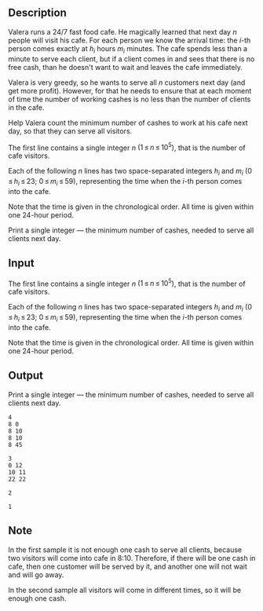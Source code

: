 ## Description

<div><p>Valera runs a 24/7 fast food cafe. He magically learned that next day <span class="tex-span"><i>n</i></span> people will visit his cafe. For each person we know the arrival time: the <span class="tex-span"><i>i</i></span>-th person comes exactly at <span class="tex-span"><i>h</i><sub class="lower-index"><i>i</i></sub></span> hours <span class="tex-span"><i>m</i><sub class="lower-index"><i>i</i></sub></span> minutes. The cafe spends less than a minute to serve each client, but if a client comes in and sees that there is no free cash, than he doesn't want to wait and leaves the cafe immediately. </p><p>Valera is very greedy, so he wants to serve all <span class="tex-span"><i>n</i></span> customers next day (and get more profit). However, for that he needs to ensure that at each moment of time the number of working cashes is no less than the number of clients in the cafe. </p><p>Help Valera count the minimum number of cashes to work at his cafe next day, so that they can serve all visitors.</p></div><div class="input-specification"><p>The first line contains a single integer <span class="tex-span"><i>n</i></span> <span class="tex-span">(1 ≤ <i>n</i> ≤ 10<sup class="upper-index">5</sup>)</span>, that is the number of cafe visitors.</p><p>Each of the following <span class="tex-span"><i>n</i></span> lines has two space-separated integers <span class="tex-span"><i>h</i><sub class="lower-index"><i>i</i></sub></span> and <span class="tex-span"><i>m</i><sub class="lower-index"><i>i</i></sub></span> <span class="tex-span">(0 ≤ <i>h</i><sub class="lower-index"><i>i</i></sub> ≤ 23;&nbsp;0 ≤ <i>m</i><sub class="lower-index"><i>i</i></sub> ≤ 59)</span>, representing the time when the <span class="tex-span"><i>i</i></span>-th person comes into the cafe. </p><p>Note that the time is given in the <span class="tex-font-style-bf">chronological</span> order. All time is given within one 24-hour period.</p></div><div class="output-specification"><p>Print a single integer — the minimum number of cashes, needed to serve all clients next day.</p></div>

## Input

<p>The first line contains a single integer <span class="tex-span"><i>n</i></span> <span class="tex-span">(1 ≤ <i>n</i> ≤ 10<sup class="upper-index">5</sup>)</span>, that is the number of cafe visitors.</p><p>Each of the following <span class="tex-span"><i>n</i></span> lines has two space-separated integers <span class="tex-span"><i>h</i><sub class="lower-index"><i>i</i></sub></span> and <span class="tex-span"><i>m</i><sub class="lower-index"><i>i</i></sub></span> <span class="tex-span">(0 ≤ <i>h</i><sub class="lower-index"><i>i</i></sub> ≤ 23;&nbsp;0 ≤ <i>m</i><sub class="lower-index"><i>i</i></sub> ≤ 59)</span>, representing the time when the <span class="tex-span"><i>i</i></span>-th person comes into the cafe. </p><p>Note that the time is given in the <span class="tex-font-style-bf">chronological</span> order. All time is given within one 24-hour period.</p>

## Output

<p>Print a single integer — the minimum number of cashes, needed to serve all clients next day.</p>





```input1
4
8 0
8 10
8 10
8 45

```




```input2
3
0 12
10 11
22 22

```




```output1
2

```




```output2
1

```



## Note

<p>In the first sample it is not enough one cash to serve all clients, because two visitors will come into cafe in 8:10. Therefore, if there will be one cash in cafe, then one customer will be served by it, and another one will not wait and will go away.</p><p>In the second sample all visitors will come in different times, so it will be enough one cash.</p>

